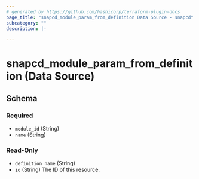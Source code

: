 ```yaml
---
# generated by https://github.com/hashicorp/terraform-plugin-docs
page_title: "snapcd_module_param_from_definition Data Source - snapcd"
subcategory: ""
description: |-
  
---
```


# snapcd_module_param_from_definition (Data Source)





<!-- schema generated by tfplugindocs -->
## Schema

### Required

- `module_id` (String)
- `name` (String)

### Read-Only

- `definition_name` (String)
- `id` (String) The ID of this resource.
